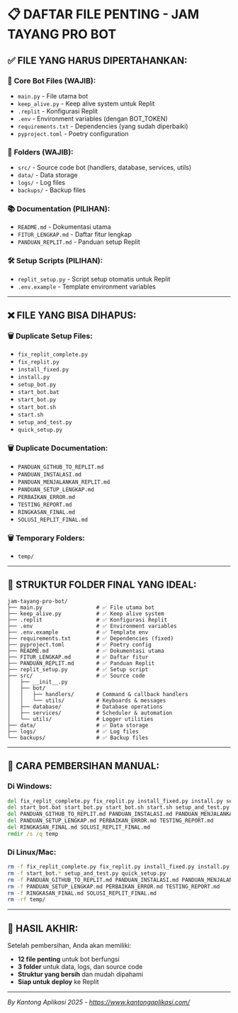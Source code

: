 # 📋 DAFTAR FILE PENTING - JAM TAYANG PRO BOT

## ✅ **FILE YANG HARUS DIPERTAHANKAN:**

### 🔧 **Core Bot Files (WAJIB):**
- `main.py` - File utama bot
- `keep_alive.py` - Keep alive system untuk Replit
- `.replit` - Konfigurasi Replit
- `.env` - Environment variables (dengan BOT_TOKEN)
- `requirements.txt` - Dependencies (yang sudah diperbaiki)
- `pyproject.toml` - Poetry configuration

### 📁 **Folders (WAJIB):**
- `src/` - Source code bot (handlers, database, services, utils)
- `data/` - Data storage
- `logs/` - Log files
- `backups/` - Backup files

### 📚 **Documentation (PILIHAN):**
- `README.md` - Dokumentasi utama
- `FITUR_LENGKAP.md` - Daftar fitur lengkap
- `PANDUAN_REPLIT.md` - Panduan setup Replit

### 🛠️ **Setup Scripts (PILIHAN):**
- `replit_setup.py` - Script setup otomatis untuk Replit
- `.env.example` - Template environment variables

---

## ❌ **FILE YANG BISA DIHAPUS:**

### 🗑️ **Duplicate Setup Files:**
- `fix_replit_complete.py`
- `fix_replit.py`
- `install_fixed.py`
- `install.py`
- `setup_bot.py`
- `start_bot.bat`
- `start_bot.py`
- `start_bot.sh`
- `start.sh`
- `setup_and_test.py`
- `quick_setup.py`

### 🗑️ **Duplicate Documentation:**
- `PANDUAN_GITHUB_TO_REPLIT.md`
- `PANDUAN_INSTALASI.md`
- `PANDUAN_MENJALANKAN_REPLIT.md`
- `PANDUAN_SETUP_LENGKAP.md`
- `PERBAIKAN_ERROR.md`
- `TESTING_REPORT.md`
- `RINGKASAN_FINAL.md`
- `SOLUSI_REPLIT_FINAL.md`

### 🗑️ **Temporary Folders:**
- `temp/`

---

## 🎯 **STRUKTUR FOLDER FINAL YANG IDEAL:**

```
jam-tayang-pro-bot/
├── main.py                 # ✅ File utama bot
├── keep_alive.py           # ✅ Keep alive system
├── .replit                 # ✅ Konfigurasi Replit
├── .env                    # ✅ Environment variables
├── .env.example            # ✅ Template env
├── requirements.txt        # ✅ Dependencies (fixed)
├── pyproject.toml          # ✅ Poetry config
├── README.md               # ✅ Dokumentasi utama
├── FITUR_LENGKAP.md        # ✅ Daftar fitur
├── PANDUAN_REPLIT.md       # ✅ Panduan Replit
├── replit_setup.py         # ✅ Setup script
├── src/                    # ✅ Source code
│   ├── __init__.py
│   ├── bot/
│   │   ├── handlers/       # Command & callback handlers
│   │   └── utils/          # Keyboards & messages
│   ├── database/           # Database operations
│   ├── services/           # Scheduler & automation
│   └── utils/              # Logger utilities
├── data/                   # ✅ Data storage
├── logs/                   # ✅ Log files
└── backups/                # ✅ Backup files
```

---

## 🧹 **CARA PEMBERSIHAN MANUAL:**

### **Di Windows:**
```cmd
del fix_replit_complete.py fix_replit.py install_fixed.py install.py setup_bot.py
del start_bot.bat start_bot.py start_bot.sh start.sh setup_and_test.py quick_setup.py
del PANDUAN_GITHUB_TO_REPLIT.md PANDUAN_INSTALASI.md PANDUAN_MENJALANKAN_REPLIT.md
del PANDUAN_SETUP_LENGKAP.md PERBAIKAN_ERROR.md TESTING_REPORT.md
del RINGKASAN_FINAL.md SOLUSI_REPLIT_FINAL.md
rmdir /s /q temp
```

### **Di Linux/Mac:**
```bash
rm -f fix_replit_complete.py fix_replit.py install_fixed.py install.py setup_bot.py
rm -f start_bot.* setup_and_test.py quick_setup.py
rm -f PANDUAN_GITHUB_TO_REPLIT.md PANDUAN_INSTALASI.md PANDUAN_MENJALANKAN_REPLIT.md
rm -f PANDUAN_SETUP_LENGKAP.md PERBAIKAN_ERROR.md TESTING_REPORT.md
rm -f RINGKASAN_FINAL.md SOLUSI_REPLIT_FINAL.md
rm -rf temp/
```

---

## 🎉 **HASIL AKHIR:**

Setelah pembersihan, Anda akan memiliki:
- **12 file penting** untuk bot berfungsi
- **3 folder** untuk data, logs, dan source code
- **Struktur yang bersih** dan mudah dipahami
- **Siap untuk deploy** ke Replit

---

*By Kantong Aplikasi 2025 - https://www.kantongaplikasi.com/*
